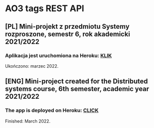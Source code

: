 # AO3 tags REST API

## [PL] Mini-projekt z przedmiotu Systemy rozproszone, semestr 6, rok akademicki 2021/2022

### Aplikacja jest uruchomiona na Heroku: [KLIK](https://ao3-tags-stats.herokuapp.com/)

Ukończono: marzec 2022.

## [ENG] Mini-project created for the Distributed systems course, 6th semester, academic year 2021/2022

### The app is deployed on Heroku: [CLICK](https://ao3-tags-stats.herokuapp.com/)

Finished: March 2022.
